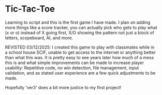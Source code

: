 # Tic-Tac-Toe
Learning to script and this is the first game I have made. I plan on adding more things like a score tracker, you can actually pick who gets to play what (x or o) instead of X going first, X/O showing the pattern not just a block of letters, scopeboard, AI, and more. 

REVISTED 03/12/2025:
I created this game to play with classmates while in a school house SCIF, unable to get access to the internet or anything better than what this was. It is pretty easy to see years later how much of a mess this is and what simple improvements can be made to increase player usability: Repetitive code, no win detection, file management, input validation, and as stated user experience are a few quick adjustments to be made.

Hopefully 'ver3' does a bit more justice to my first project!
